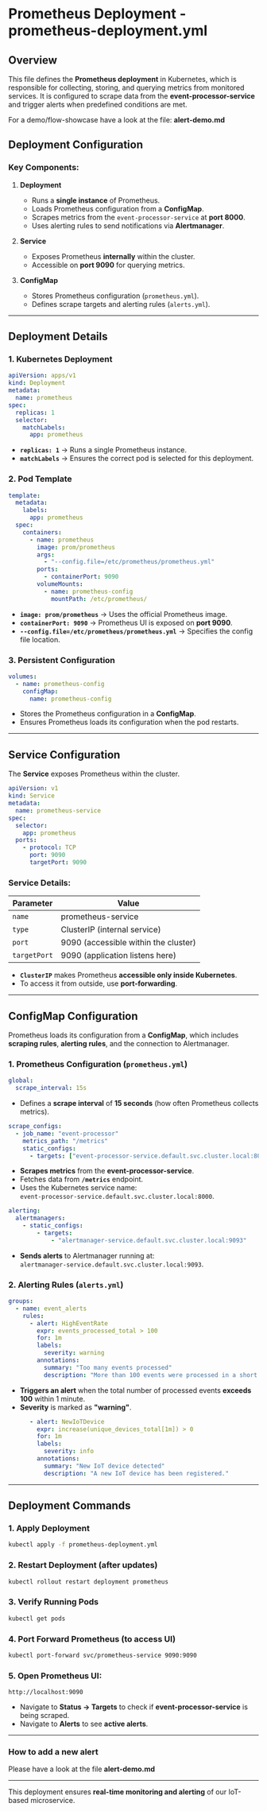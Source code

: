 # Prometheus Deployment - prometheus-deployment.yml

## Overview

This file defines the **Prometheus deployment** in Kubernetes, which is responsible for collecting, storing, and querying metrics from monitored services. It is configured to scrape data from the **event-processor-service** and trigger alerts when predefined conditions are met.

For a demo/flow-showcase have a look at the file: **alert-demo.md**

## Deployment Configuration

### Key Components:

1. **Deployment**
   - Runs a **single instance** of Prometheus.
   - Loads Prometheus configuration from a **ConfigMap**.
   - Scrapes metrics from the `event-processor-service` at **port 8000**.
   - Uses alerting rules to send notifications via **Alertmanager**.

2. **Service**
   - Exposes Prometheus **internally** within the cluster.
   - Accessible on **port 9090** for querying metrics.

3. **ConfigMap**
   - Stores Prometheus configuration (`prometheus.yml`).
   - Defines scrape targets and alerting rules (`alerts.yml`).

---

## Deployment Details

### 1. Kubernetes Deployment

```yaml
apiVersion: apps/v1
kind: Deployment
metadata:
  name: prometheus
spec:
  replicas: 1
  selector:
    matchLabels:
      app: prometheus
```

- **`replicas: 1`** → Runs a single Prometheus instance.
- **`matchLabels`** → Ensures the correct pod is selected for this deployment.

### 2. Pod Template

```yaml
template:
  metadata:
    labels:
      app: prometheus
  spec:
    containers:
      - name: prometheus
        image: prom/prometheus
        args:
          - "--config.file=/etc/prometheus/prometheus.yml"
        ports:
          - containerPort: 9090
        volumeMounts:
          - name: prometheus-config
            mountPath: /etc/prometheus/
```

- **`image: prom/prometheus`** → Uses the official Prometheus image.
- **`containerPort: 9090`** → Prometheus UI is exposed on **port 9090**.
- **`--config.file=/etc/prometheus/prometheus.yml`** → Specifies the config file location.

### 3. Persistent Configuration

```yaml
volumes:
  - name: prometheus-config
    configMap:
      name: prometheus-config
```

- Stores the Prometheus configuration in a **ConfigMap**.
- Ensures Prometheus loads its configuration when the pod restarts.

---

## Service Configuration

The **Service** exposes Prometheus within the cluster.

```yaml
apiVersion: v1
kind: Service
metadata:
  name: prometheus-service
spec:
  selector:
    app: prometheus
  ports:
    - protocol: TCP
      port: 9090
      targetPort: 9090
```

### Service Details:

| Parameter      | Value |
|---------------|-------|
| `name`        | prometheus-service |
| `type`        | ClusterIP (internal service) |
| `port`        | 9090 (accessible within the cluster) |
| `targetPort`  | 9090 (application listens here) |

- **`ClusterIP`** makes Prometheus **accessible only inside Kubernetes**.
- To access it from outside, use **port-forwarding**.

---

## ConfigMap Configuration

Prometheus loads its configuration from a **ConfigMap**, which includes **scraping rules**, **alerting rules**, and the connection to Alertmanager.

### 1. Prometheus Configuration (`prometheus.yml`)

```yaml
global:
  scrape_interval: 15s 
```
- Defines a **scrape interval** of **15 seconds** (how often Prometheus collects metrics).

```yaml
scrape_configs:
  - job_name: "event-processor"
    metrics_path: "/metrics"
    static_configs:
      - targets: ["event-processor-service.default.svc.cluster.local:8000"]
```
- **Scrapes metrics** from the **event-processor-service**.
- Fetches data from **`/metrics`** endpoint.
- Uses the Kubernetes service name:  
  `event-processor-service.default.svc.cluster.local:8000`.

```yaml
alerting:
  alertmanagers:
    - static_configs:
        - targets:
            - "alertmanager-service.default.svc.cluster.local:9093"
```
- **Sends alerts** to Alertmanager running at:  
  `alertmanager-service.default.svc.cluster.local:9093`.

### 2. Alerting Rules (`alerts.yml`)

```yaml
groups:
  - name: event_alerts
    rules:
      - alert: HighEventRate
        expr: events_processed_total > 100
        for: 1m
        labels:
          severity: warning
        annotations:
          summary: "Too many events processed"
          description: "More than 100 events were processed in a short time."
```
- **Triggers an alert** when the total number of processed events **exceeds 100** within 1 minute.
- **Severity** is marked as **"warning"**.

```yaml
      - alert: NewIoTDevice
        expr: increase(unique_devices_total[1m]) > 0
        for: 1m
        labels:
          severity: info
        annotations:
          summary: "New IoT device detected"
          description: "A new IoT device has been registered."
```

---

## Deployment Commands

### 1. Apply Deployment
```sh
kubectl apply -f prometheus-deployment.yml
```

### 2. Restart Deployment (after updates)
```sh
kubectl rollout restart deployment prometheus
```

### 3. Verify Running Pods
```sh
kubectl get pods
```

### 4. Port Forward Prometheus (to access UI)
```sh
kubectl port-forward svc/prometheus-service 9090:9090
```

### 5. Open Prometheus UI:
```
http://localhost:9090
```

- Navigate to **Status → Targets** to check if **event-processor-service** is being scraped.
- Navigate to **Alerts** to see **active alerts**.

---

### How to add a new alert

Please have a look at the file **alert-demo.md**

---
This deployment ensures **real-time monitoring and alerting** of our IoT-based microservice.

